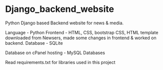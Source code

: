 # Django_backend_website
Python Django based Backend website for news &amp; media.

Language - Python
Frontend - HTML, CSS, bootstrap CSS, 
HTML template downloaded from Newsers, made some changes in frontend & worked on backend.
Database - SQLite

Database on cPanel hosting - MySQL Databases

Read requirements.txt for libraries used in this project

